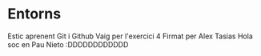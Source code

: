 # Entorns

Estic aprenent Git i Github
Vaig per l'exercici 4 Firmat per Alex Tasias
Hola soc en Pau Nieto :DDDDDDDDDDDD
